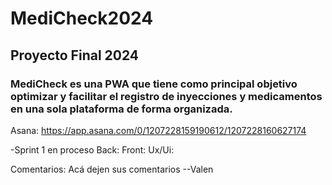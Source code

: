 # MediCheck2024
## Proyecto Final 2024
### MediCheck es una PWA que tiene como principal objetivo optimizar y facilitar el registro de inyecciones y medicamentos en una sola plataforma de forma organizada. 

Asana: https://app.asana.com/0/1207228159190612/1207228160627174

-Sprint 1 en proceso
Back:
Front:
Ux/Ui:

Comentarios:
Acá dejen sus comentarios --Valen